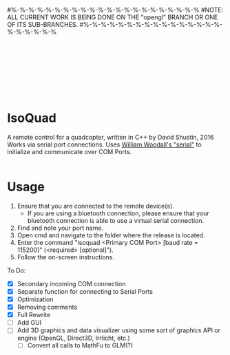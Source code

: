 #%-%-%-%-%-%-%-%-%-%-%-%-%-%-%-%-%-%-%-%-%-%
#NOTE: ALL CURRENT WORK IS BEING DONE ON THE "opengl" BRANCH OR ONE OF ITS SUB-BRANCHES.
#%-%-%-%-%-%-%-%-%-%-%-%-%-%-%-%-%-%-%-%-%-%
<br>
<br>
<br>
<br>
<br>
<br>
<br>
<br>
<br>
# IsoQuad
A remote control for a quadcopter, written in C++ by David Shustin, 2016
<br>
Works via serial port connections.  Uses <a href="https://github.com/wjwwood/serial">William Woodall's "serial"</a> to initialize and communicate over COM Ports.
<br><br>
# Usage
1. Ensure that you are connected to the remote device(s).
    * If you are using a bluetooth connection, please ensure that your bluetooth connection is able to use a virtual serial connection.
2. Find and note your port name.
1. Open cmd and navigate to the folder where the release is located.
2. Enter the command "isoquad \<Primary COM Port\> [baud rate = 115200]" (\<required\> [optional]").
3. Follow the on-screen instructions.

To Do:
- [x] Secondary incoming COM connection
- [x] Separate function for connecting to Serial Ports
- [x] Optimization
- [x] Removing comments
- [x] Full Rewrite
- [ ] Add GUI
- [ ] Add 3D graphics and data visualizer using some sort of graphics API or engine (OpenGL, Direct3D, Irrlicht, etc.)
    - [ ] Convert all calls to MathFu to GLM(?)

